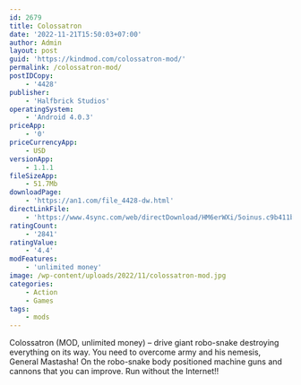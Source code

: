 ```yaml
---
id: 2679
title: Colossatron
date: '2022-11-21T15:50:03+07:00'
author: Admin
layout: post
guid: 'https://kindmod.com/colossatron-mod/'
permalink: /colossatron-mod/
postIDCopy:
    - '4428'
publisher:
    - 'Halfbrick Studios'
operatingSystem:
    - 'Android 4.0.3'
priceApp:
    - '0'
priceCurrencyApp:
    - USD
versionApp:
    - 1.1.1
fileSizeApp:
    - 51.7Mb
downloadPage:
    - 'https://an1.com/file_4428-dw.html'
directLinkFile:
    - 'https://www.4sync.com/web/directDownload/HM6erWXi/5oinus.c9b411b971414dce947957c62842b40a'
ratingCount:
    - '2841'
ratingValue:
    - '4.4'
modFeatures:
    - 'unlimited money'
image: /wp-content/uploads/2022/11/colossatron-mod.jpg
categories:
    - Action
    - Games
tags:
    - mods
---
```


Colossatron (MOD, unlimited money) – drive giant robo-snake destroying everything on its way. You need to overcome army and his nemesis, General Mastasha! On the robo-snake body positioned machine guns and cannons that you can improve. Run without the Internet!!